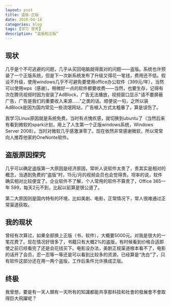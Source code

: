 ```yaml
---
layout: post
title: 盗版·正版
date: 2016-04-18
categories: blog
tags: [学习 思考]
description: “盗版和正版”
---
```

## 现状

几乎是个不可逃避的问题，几乎从买回电脑就得面对的问题——盗版。系统也许预装了一个正版系统，但是下一次新系统发布了升级又得花一笔钱，费用还不低。假设不升级，使用windows几乎不可避免要使用office办公软件（399元/年），当然可以使用wps（感谢）。稍微好一点的软件都要收费——当然，也要生存，记得有次在腾讯视频时因为安装了AdBlock，广告无法播放，视频窗口显示"请不要屏蔽广告，广告是我们的重要收入来源……"之类的话。顺便说一句，之所以装AdBlock是因为国内常见一些流氓网站，广告植入方式太粗暴了，算是误伤了。

我学习Linux原因就是系统免费，当时有点愧疚感，就切换到ubuntu了（当然后来有看到微软的spark计划，用上了人生第一个正版windows系统，Windows Server 2008）。当时对微软几乎感激涕零了。现在依然非常感谢微软，所以常常向人推荐他家的OneNonte软件。

## 盗版原因探究

几乎可以确定盗版第一大原因是经济原因，常听人说软件太贵了，贵其实是相对的概念，当遇到免费的“盗版”时，15元/月的视频会员也会觉得贵。坦率的说，软件确实相对比较便宜了。企业软件不了解，个人常用的软件不算贵了，Office 365一年 599，每天2元不到，比起以前算是很公道了。

第二大原因则是国内特有的环境，比如美剧、电影，正常情况下，常人很难通过正常渠道获取。

## 我的现状

曾经有次算过，如果全部换上正版（书，软件），大概要5000元。对我是很大的一笔花费了。现在情况好很多了，书籍只有大概2%的盗版，有时候看到价格合适即使之前已经看完了还是会花钱买下。电影没办法，美剧正规渠道根本看不了，电影的话开了会员，忍一忍等一等还是可以看到比较多的资源，已经算是“洗白”了，只有软件这部分还在用一两个盗版，工作后条件允许换成正版。


## 终极

我曾想，要是有一天人類有一天所有的知識都能共享那科技和社會的發展會不會取得巨大飛躍呢？

